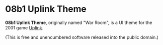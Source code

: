 # 08b1 Uplink Theme

**08b1 Uplink Theme**, originally named "War Room", is a UI theme for the 2001 game [Uplink](https://store.steampowered.com/app/1510/Uplink/).

(This is free and unencumbered software released into the public domain.)
